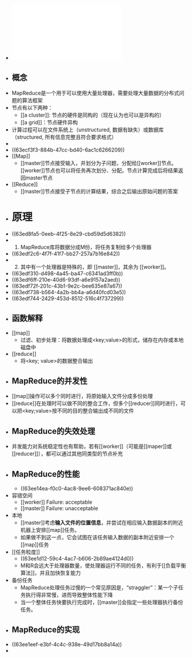 - ![MapReduce.pdf](../assets/MapReduce_1676472960870_0.pdf)
- ## 概念
- MapReduce是一个用于可以使用大量处理器，需要处理大量数据的分布式问题的算法框架
- 节点有以下两种：
	- [[a cluster]]: 节点的硬件是同构的（现在认为也可以是异构的）
	- [[a grid]]：节点硬件异构
- 计算过程可以在文件系统上（unstructured, 数据有缺失）或数据库（structured, 所有信息完整且符合要求格式）
-
- ((63ecf3f3-884b-47cc-bd40-6ac1c6266209))
- [[Map]]
	- [[master]]节点接受输入，并划分为子问题，分配给[[worker]]节点。[[worker]]节点也可以将任务再次划分、分配。节点计算完成后将结果返回master节点
- [[Reduce]]
	- [[master]]节点接受子节点的计算结果，综合之后输出原始问题的答案
- # 原理
- ((63ed8fa5-0eeb-4f25-8e29-cbd59d5d6382))
- 1. MapReduce库将数据分成M份，将任务复制给多个处理器
- ((63edf2c6-4f7f-41f7-bb27-257a7b16e842))
- 2. 其中有一个处理器是特殊的，即 [[master]]，其余为 [[worker]]。
- ((63edf310-d498-4a45-ba47-c6341ad3ff0b))
- ((63edf6ff-210e-40d6-93df-a6e9157a2aed))
- ((63edf72f-201c-43b1-9e2c-bee635e87a67))
- ((63edf738-b564-4a2b-bb4a-a6d40fcd03e5))
- ((63edf744-2429-453d-8512-516c4f737299))
- ## 函数解释
- [[map]]
	- 过滤、初步处理：将数据处理成<key;value>的形式，储存在内存或本地磁盘中
- [[reduce]]
	- 将<key; value>的数据整合输出
- ## MapReduce的并发性
- [[map]]操作可以多个同时进行，将原始输入文件分成多份处理
- [[reduce]]在处理时可以做不同的整合工作，但多个[[reducer]]同时进行，可以把<key;value>按不同的目的整合输出成不同的文件
- ## MapReduce的失效处理
- 并发能力对系统稳定性也有帮助，若有[[worker]]（可能是[[maper]]或[[reducer]]），都可以通过其他同类型的节点补充
- ## MapReduce的性能
	- ((63ee14ea-f0c0-4ac8-9ee6-608371ac840e))
- 容错空间
	- [[worker]] Failure: acceptable
	- [[master]] Failure: unacceptable
- 本地
	- [[master]]考虑**输入文件的位置信息**，并尝试在相应输入数据副本的附近机器上安排[[map]]任务。
	- 如果做不到这一点，它会试图在该任务输入数据的副本附近安排一个[[map]]任务
- [[任务粒度]]
	- ((63ee1d12-59c4-4ac7-b606-2b89ae4124d0))
	- M和R会远大于处理器数量，使处理器运行不同的任务，有利于[[负载平衡算法]]，并且加快恢复能力
- 备份任务
	- MapReduce处理任务过慢的一个常见原因是，“straggler”：某一个子任务执行得非常慢，进而导致整体性能下降
	- 当一个整体任务快要执行完成时，[[master]]会指定一些处理器执行备份任务。
- ## MapReduce的实现
- ((63ee1eef-e3bf-4c4c-938e-49d17bb8a14a))
-